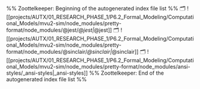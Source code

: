 %% Zoottelkeeper: Beginning of the autogenerated index file list  %%
🗂️ ![[projects/AUTX/01_RESEARCH_PHASE_1/P6.2_Formal_Modeling/Computational_Models/mvu2-sim/node_modules/pretty-format/node_modules/@jest/_@jest|_@jest]]
🗂️ ![[projects/AUTX/01_RESEARCH_PHASE_1/P6.2_Formal_Modeling/Computational_Models/mvu2-sim/node_modules/pretty-format/node_modules/@sinclair/_@sinclair|_@sinclair]]
🗂️ ![[projects/AUTX/01_RESEARCH_PHASE_1/P6.2_Formal_Modeling/Computational_Models/mvu2-sim/node_modules/pretty-format/node_modules/ansi-styles/_ansi-styles|_ansi-styles]]
%% Zoottelkeeper: End of the autogenerated index file list  %%

